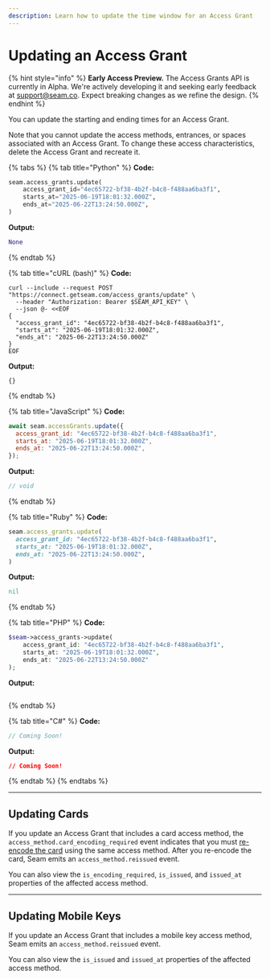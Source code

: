 ```yaml
---
description: Learn how to update the time window for an Access Grant
---
```


# Updating an Access Grant

{% hint style="info" %}
**Early Access Preview.** The Access Grants API is currently in Alpha. We're actively developing it and seeking early feedback at [support@seam.co](mailto:support@seam.co). Expect breaking changes as we refine the design.
{% endhint %}

You can update the starting and ending times for an Access Grant.

Note that you cannot update the access methods, entrances, or spaces associated with an Access Grant. To change these access characteristics, delete the Access Grant and recreate it.

{% tabs %}
{% tab title="Python" %}
**Code:**

```python
seam.access_grants.update(
    access_grant_id="4ec65722-bf38-4b2f-b4c8-f488aa6ba3f1",
    starts_at="2025-06-19T18:01:32.000Z",
    ends_at="2025-06-22T13:24:50.000Z",
)
```

**Output:**

```python
None
```
{% endtab %}

{% tab title="cURL (bash)" %}
**Code:**

```curl
curl --include --request POST "https://connect.getseam.com/access_grants/update" \
  --header "Authorization: Bearer $SEAM_API_KEY" \
  --json @- <<EOF
{
  "access_grant_id": "4ec65722-bf38-4b2f-b4c8-f488aa6ba3f1",
  "starts_at": "2025-06-19T18:01:32.000Z",
  "ends_at": "2025-06-22T13:24:50.000Z"
}
EOF
```

**Output:**

```curl
{}
```
{% endtab %}

{% tab title="JavaScript" %}
**Code:**

```javascript
await seam.accessGrants.update({
  access_grant_id: "4ec65722-bf38-4b2f-b4c8-f488aa6ba3f1",
  starts_at: "2025-06-19T18:01:32.000Z",
  ends_at: "2025-06-22T13:24:50.000Z",
});
```

**Output:**

```javascript
// void
```
{% endtab %}

{% tab title="Ruby" %}
**Code:**

```ruby
seam.access_grants.update(
  access_grant_id: "4ec65722-bf38-4b2f-b4c8-f488aa6ba3f1",
  starts_at: "2025-06-19T18:01:32.000Z",
  ends_at: "2025-06-22T13:24:50.000Z",
)
```

**Output:**

```ruby
nil
```
{% endtab %}

{% tab title="PHP" %}
**Code:**

```php
$seam->access_grants->update(
    access_grant_id: "4ec65722-bf38-4b2f-b4c8-f488aa6ba3f1",
    starts_at: "2025-06-19T18:01:32.000Z",
    ends_at: "2025-06-22T13:24:50.000Z"
);
```

**Output:**

```php
```
{% endtab %}

{% tab title="C#" %}
**Code:**

```csharp
// Coming Soon!
```

**Output:**

```json
// Coming Soon!
```
{% endtab %}
{% endtabs %}

***

## Updating Cards

If you update an Access Grant that includes a card access method, the `access_method.card_encoding_required` event indicates that you must [re-encode the card](../access-systems/working-with-card-encoders-and-scanners/creating-and-encoding-card-access-methods.md) using the same access method. After you re-encode the card, Seam emits an `access_method.reissued` event.

You can also view the `is_encoding_required`, `is_issued`, and `issued_at` properties of the affected access method.

***

## Updating Mobile Keys

If you update an Access Grant that includes a mobile key access method, Seam emits an `access_method.reissued` event.

You can also view the `is_issued` and `issued_at` properties of the affected access method.
